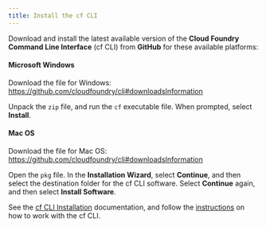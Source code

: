 ```yaml
---
title: Install the cf CLI
---
```


Download and install the latest available version of the **Cloud Foundry Command Line Interface** (cf CLI) from **GitHub** for these available platforms:

#### Microsoft Windows

Download the file for Windows: https://github.com/cloudfoundry/cli#downloadsInformation

Unpack the `zip` file, and run the `cf` executable file. When prompted, select **Install**.

#### Mac OS

Download the file for Mac OS: https://github.com/cloudfoundry/cli#downloadsInformation

Open the `pkg` file. In the **Installation Wizard**, select **Continue**, and then select the destination folder for the cf CLI software. Select **Continue** again, and then select **Install Software**.


<div class="panel info"> See the <a href="http://docs.cloudfoundry.org/devguide/installcf/install-go-cli.html"> cf CLI Installation</a> documentation, and follow the <a href="https://docs.cloudfoundry.org/cf-cli/">instructions</a> on how to work with the cf CLI.
</div>
